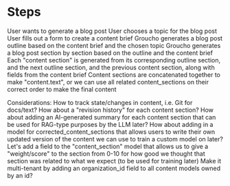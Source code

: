# Steps
User wants to generate a blog post
User chooses a topic for the blog post
User fills out a form to create a content brief
Groucho generates a blog post outline based on the content brief and the chosen topic
Groucho generates a blog post section by section based on the outline and the content brief
Each "content section" is generated from its corresponding outline section, and the next outline section, and the previous content section, along with fields from the content brief
Content sections are concatenated together to make "content.text", or we can use all related content_sections on their correct order to make the final content


Considerations:
How to track state/changes in content, i.e. Git for docs/text?
How about a "revision history" for each content section?
How about adding an AI-generated summary for each content section that can be used for RAG-type purposes by the LLM later?
How about adding in a model for corrected_content_sections that allows users to write their own updated version of the content we can use to train a custom model on later?
Let's add a field to the "content_section" model that allows us to give a "weight/score" to the section from 0-10 for how good we thought that section was related to what we expect (to be used for training later)
Make it multi-tenant by adding an organization_id field to all content models owned by an id?